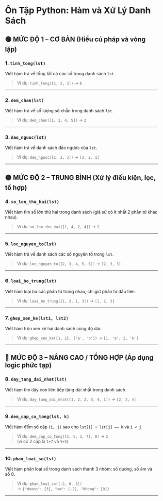 # Ôn Tập Python: Hàm và Xử Lý Danh Sách

## 🟢 MỨC ĐỘ 1 – CƠ BẢN (Hiểu cú pháp và vòng lặp)

### 1. `tinh_tong(lst)`
Viết hàm trả về tổng tất cả các số trong danh sách `lst`.

> Ví dụ: `tinh_tong([1, 2, 3])` → `6`

---

### 2. `dem_chan(lst)`
Viết hàm trả về số lượng số chẵn trong danh sách `lst`.

> Ví dụ: `dem_chan([1, 2, 4, 5])` → `2`

---

### 3. `dao_nguoc(lst)`
Viết hàm trả về danh sách đảo ngược của `lst`.

> Ví dụ: `dao_nguoc([1, 2, 3])` → `[3, 2, 1]`

---

## 🟡 MỨC ĐỘ 2 – TRUNG BÌNH (Xử lý điều kiện, lọc, tổ hợp)

### 4. `so_lon_thu_hai(lst)`
Viết hàm tìm số lớn thứ hai trong danh sách (giả sử có ít nhất 2 phần tử khác nhau).

> Ví dụ: `so_lon_thu_hai([1, 4, 2, 4])` → `2`

---

### 5. `loc_nguyen_to(lst)`
Viết hàm trả về danh sách các số nguyên tố trong `lst`.

> Ví dụ: `loc_nguyen_to([2, 3, 4, 5, 6])` → `[2, 3, 5]`

---

### 6. `loai_bo_trung(lst)`
Viết hàm loại bỏ các phần tử trùng nhau, chỉ giữ phần tử đầu tiên.

> Ví dụ: `loai_bo_trung([1, 2, 1, 3])` → `[1, 2, 3]`

---

### 7. `ghep_xen_ke(lst1, lst2)`
Viết hàm trộn xen kẽ hai danh sách cùng độ dài.

> Ví dụ: `ghep_xen_ke([1, 2], ['a', 'b'])` → `[1, 'a', 2, 'b']`

---

## 🔴 MỨC ĐỘ 3 – NÂNG CAO / TỔNG HỢP (Áp dụng logic phức tạp)

### 8. `day_tang_dai_nhat(lst)`
Viết hàm tìm dãy con liên tiếp tăng dài nhất trong danh sách.

> Ví dụ: `day_tang_dai_nhat([1, 2, 2, 3, 4, 1])` → `[2, 3, 4]`

---

### 9. `dem_cap_co_tong(lst, k)`
Viết hàm đếm số cặp `(i, j)` sao cho `lst[i] + lst[j] == k` và `i < j`.

> Ví dụ: `dem_cap_co_tong([1, 5, 3, 7], 8)` → `2`  
> (vì có 2 cặp là `1+7` và `5+3`)

---

### 10. `phan_loai_so(lst)`
Viết hàm phân loại số trong danh sách thành 3 nhóm: số dương, số âm và số 0.

> Ví dụ: `phan_loai_so([-2, 0, 3])`  
> → `{"duong": [3], "am": [-2], "khong": [0]}`

---

